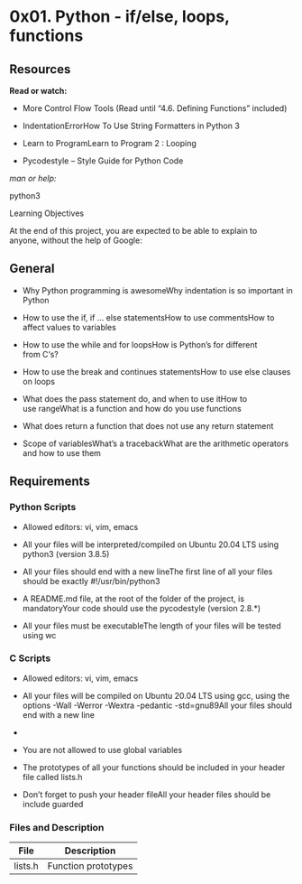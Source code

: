 # 0x01. Python - if/else, loops, functions


## Resources

**Read or watch:**

- More Control Flow Tools (Read until “4.6. Defining Functions” included)

- IndentationErrorHow To Use String Formatters in Python 3

- Learn to ProgramLearn to Program 2 : Looping

- Pycodestyle – Style Guide for Python Code

*man or help:*

python3

Learning Objectives

At the end of this project, you are expected to be able to explain to anyone, without the help of Google:

## General

- Why Python programming is awesomeWhy indentation is so important in Python

- How to use the if, if ... else statementsHow to use commentsHow to affect values to variables

- How to use the while and for loopsHow is Python’s for different from C‘s?

- How to use the break and continues statementsHow to use else clauses on loops

- What does the pass statement do, and when to use itHow to use rangeWhat is a function and how do you use functions

- What does return a function that does not use any return statement

- Scope of variablesWhat’s a tracebackWhat are the arithmetic operators and how to use them


## Requirements

### Python Scripts

- Allowed editors: vi, vim, emacs

- All your files will be interpreted/compiled on Ubuntu 20.04 LTS using python3 (version 3.8.5)

- All your files should end with a new lineThe first line of all your files should be exactly #!/usr/bin/python3

- A README.md file, at the root of the folder of the project, is mandatoryYour code should use the pycodestyle (version 2.8.*)

- All your files must be executableThe length of your files will be tested using wc

### C Scripts

- Allowed editors: vi, vim, emacs

- All your files will be compiled on Ubuntu 20.04 LTS using gcc, using the options -Wall -Werror -Wextra -pedantic -std=gnu89All your files should end with a new line

-

- You are not allowed to use global variables

- The prototypes of all your functions should be included in your header file called lists.h

- Don’t forget to push your header fileAll your header files should be include guarded


### Files and Description

| File         | Description  |
|--------------|--------------|
| lists.h      | Function prototypes      |